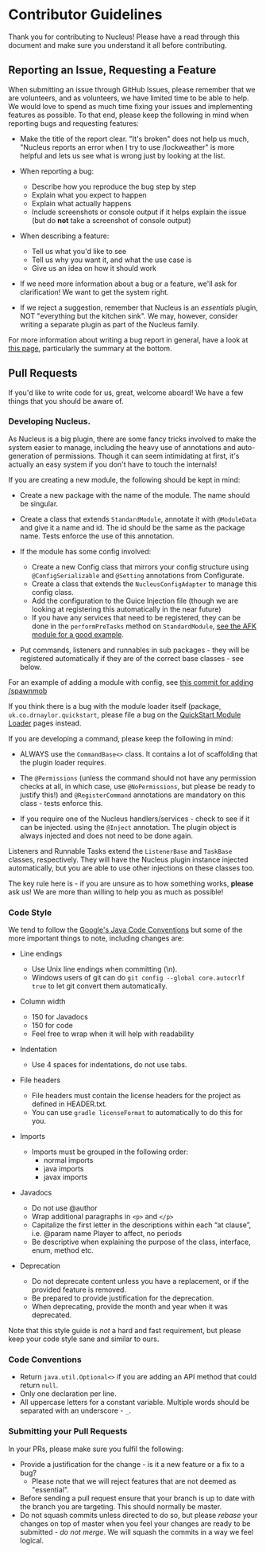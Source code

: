 Contributor Guidelines
===

Thank you for contributing to Nucleus! Please have a read through this document and make sure you understand it all
before contributing.

## Reporting an Issue, Requesting a Feature

When submitting an issue through GitHub Issues, please remember that we are volunteers, and as volunteers, we have
limited time to be able to help. We would love to spend as much time fixing your issues and implementing features
as possible. To that end, please keep the following in mind when reporting bugs and requesting features:

* Make the title of the report clear. "It's broken" does not help us much, "Nucleus reports an error when I try to use
/lockweather" is more helpful and lets us see what is wrong just by looking at the list.

* When reporting a bug:
    * Describe how you reproduce the bug step by step
    * Explain what you expect to happen
    * Explain what actually happens
    * Include screenshots or console output if it helps explain the issue
    (but do **not** take a screenshot of console output)

* When describing a feature:
    * Tell us what you'd like to see
    * Tell us why you want it, and what the use case is
    * Give us an idea on how it should work

* If we need more information about a bug or a feature, we'll ask for clarification! We want to get the system right.

* If we reject a suggestion, remember that Nucleus is an _essentials_ plugin, NOT "everything but the kitchen sink".
We may, however, consider writing a separate plugin as part of the Nucleus family.

For more information about writing a bug report in general, have a look at [this page](http://www.chiark.greenend.org.uk/~sgtatham/bugs.html),
particularly the summary at the bottom.

## Pull Requests

If you'd like to write code for us, great, welcome aboard! We have a few things that you should be aware of.

### Developing Nucleus.

As Nucleus is a big plugin, there are some fancy tricks involved to make the system easier to manage, including the
heavy use of annotations and auto-generation of permissions. Though it can seem intimidating at first, it's actually an easy
system if you don't have to touch the internals!

If you are creating a new module, the following should be kept in mind:

* Create a new package with the name of the module. The name should be singular.

* Create a class that extends `StandardModule`, annotate it with `@ModuleData` and give it a name and id. The id should be the same as the package name. Tests enforce the use of this annotation.

* If the module has some config involved:
    * Create a new Config class that mirrors your config structure using `@ConfigSerializable` and `@Setting` annotations from Configurate.
    * Create a class that extends the `NucleusConfigAdapter` to manage this config class.
    * Add the configuration to the Guice Injection file (though we are looking at registering this automatically in the near future)
    * If you have any services that need to be registered, they can be done in the `performPreTasks` method on `StandardModule`, [see the AFK module for a good example](https://github.com/NucleusPowered/Nucleus/blob/master/src/main/java/io/github/nucleuspowered/nucleus/modules/afk/AFKModule.java).
 
* Put commands, listeners and runnables in sub packages - they will be registered automatically if they are of the correct base classes - see below.

For an example of adding a module with config, see [this commit for adding /spawnmob](https://github.com/NucleusPowered/Nucleus/commit/3c071f5b743c1cb1e965214107a99b594444b3e6)

If you think there is a bug with the module loader itself (package, `uk.co.drnaylor.quickstart`, please file a bug on the [QuickStart Module Loader](https://github.com/NucleusPowered/QuickStartModuleLoader) pages instead.

If you are developing a command, please keep the following in mind:

* ALWAYS use the `CommandBase<>` class. It contains a lot of scaffolding that the plugin loader requires.

* The `@Permissions` (unless the command should not have any permission checks at all, in which case, use `@NoPermissions`, but please be ready to justify this!) and `@RegisterCommand` annotations are mandatory on this class - tests enforce this.

* If you require one of the Nucleus handlers/services - check to see if it can be injected. using the `@Inject`
annotation. The plugin object is always injected and does not need to be done again.

Listeners and Runnable Tasks extend the `ListenerBase` and `TaskBase` classes, respectively. They will have the Nucleus plugin instance injected automatically, but you are able to use other injections on these classes too.

The key rule here is - if you are unsure as to how something works, **please** ask us! We are more than willing to help you
as much as possible!

### Code Style

We tend to follow the [Google's Java Code Conventions](https://google.github.io/styleguide/javaguide.html) but some of
the more important things to note, including changes are:

* Line endings
    * Use Unix line endings when committing (\n).
    * Windows users of git can do `git config --global core.autocrlf true` to let git convert them automatically.

* Column width
    * 150 for Javadocs
    * 150 for code
    * Feel free to wrap when it will help with readability

* Indentation
    * Use 4 spaces for indentations, do not use tabs.

* File headers
    * File headers must contain the license headers for the project as defined in HEADER.txt.
    * You can use `gradle licenseFormat` to automatically to do this for you.

* Imports
    * Imports must be grouped in the following order:
        * normal imports
        * java imports
        * javax imports

* Javadocs
    * Do not use @author
    * Wrap additional paragraphs in `<p>` and `</p>`
    * Capitalize the first letter in the descriptions within each “at clause”,
    i.e. @param name Player to affect, no periods
    * Be descriptive when explaining the purpose of the class, interface,
    enum, method etc.

* Deprecation
    * Do not deprecate content unless you have a replacement, or if the provided feature is removed.
    * Be prepared to provide justification for the deprecation.
    * When deprecating, provide the month and year when it was deprecated.

Note that this style guide is _not_ a hard and fast requirement, but please keep your code style sane and similar
to ours.

### Code Conventions
* Return `java.util.Optional<>` if you are adding an API method that could return `null`.
* Only one declaration per line.
* All uppercase letters for a constant variable. Multiple words should be
separated with an underscore - `_`.

### Submitting your Pull Requests
In your PRs, please make sure you fulfil the following:

* Provide a justification for the change - is it a new feature or a fix to a bug?
    * Please note that we will reject features that are not deemed as "essential".
* Before sending a pull request ensure that your branch is up to date with the
branch you are targeting. This should normally be master.
* Do not squash commits unless directed to do so, but please _rebase_ your changes on
top of master when you feel your changes are ready to be submitted - _do not merge_.
We will squash the commits in a way we feel logical.
